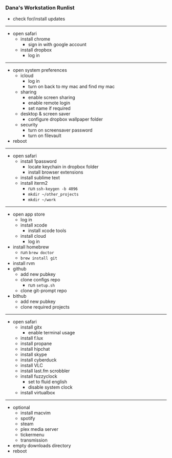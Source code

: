 ### Dana's Workstation Runlist

* check for/install updates

---

* open safari
  * install chrome
      * sign in with google account
  * install dropbox
      * log in

---

* open system preferences
  * icloud
     * log in
     * turn on back to my mac and find my mac
  * sharing
     * enable screen sharing
     * enable remote login
     * set name if required
  * desktop & screen saver
     * configure dropbox wallpaper folder
  * security
     * turn on screensaver password
     * turn on filevault
* reboot

---

* open safari
  * install 1password
     * locate keychain in dropbox folder
     * install browser extensions
  * install sublime text
  * install iterm2
     * run `ssh-keygen -b 4096`
     * `mkdir ~/other_projects`
     * `mkdir ~/work`

---

* open app store
  * log in
  * install xcode
     * install xcode tools
  * install cloud
     * log in
* install homebrew
  * run `brew doctor`
  * `brew install git`
* install rvm
* github
  * add new pubkey
  * clone configs repo
     * run `setup.sh`
  * clone git-prompt repo
* bithub
  * add new pubkey
  * clone required projects

---

* open safari
  * install gitx
     * enable terminal usage
  * install f.lux
  * install propane
  * install hipchat
  * install skype
  * install cyberduck
  * install VLC
  * install last.fm scrobbler
  * install fuzzyclock
     * set to fluid english
     * disable system clock
  * install virtualbox

---

* optional
  * install macvim
  * spotify
  * steam
  * plex media server
  * tickermenu
  * transmission
* empty downloads directory
* reboot
 